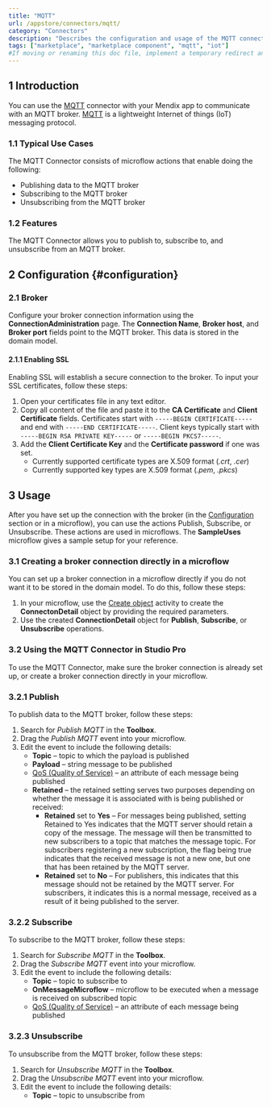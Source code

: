 ```yaml
---
title: "MQTT"
url: /appstore/connectors/mqtt/
category: "Connectors"
description: "Describes the configuration and usage of the MQTT connector, which is available in the Mendix Marketplace."
tags: ["marketplace", "marketplace component", "mqtt", "iot"]
#If moving or renaming this doc file, implement a temporary redirect and let the respective team know they should update the URL in the product. See Mapping to Products for more details. 
---
```


## 1 Introduction

You can use the [MQTT](https://marketplace.mendix.com/link/component/119508) connector with your Mendix app to communicate with an MQTT broker. [MQTT](https://mqtt.org/) is a lightweight Internet of things (IoT) messaging protocol. 

### 1.1 Typical Use Cases

The MQTT Connector consists of microflow actions that enable doing the following:

* Publishing data to the MQTT broker
* Subscribing to the MQTT broker 
* Unsubscribing from the MQTT broker

### 1.2 Features

The MQTT Connector allows you to publish to, subscribe to, and unsubscribe from an MQTT broker.

## 2 Configuration {#configuration}

### 2.1 Broker 

Configure your broker connection information using the **ConnectionAdministration** page. The **Connection Name**, **Broker host**, and **Broker port** fields point to the MQTT broker. This data is stored in the domain model.

#### 2.1.1 Enabling SSL

Enabling SSL will establish a secure connection to the broker. To input your SSL certificates, follow these steps:

1. Open your certificates file in any text editor. 
2. Copy all content of the file and paste it to the **CA Certificate** and **Client Certificate** fields. Certificates start with `-----BEGIN CERTIFICATE-----` and end with `-----END CERTIFICATE-----`. Client keys typically start with `-----BEGIN RSA PRIVATE KEY-----` or `-----BEGIN PKCS7-----`.
3. Add the **Client Certificate Key** and the **Certificate password** if one was set.
    * Currently supported certificate types are X.509 format (*.crt*, *.cer*)
    * Currently supported key types are X.509 format (*.pem*, *.pkcs*)

## 3 Usage

After you have set up the connection with the broker (in the [Configuration](#configuration) section or in a microflow), you can use the actions Publish, Subscribe, or Unsubscribe. These actions are used in microflows. The **SampleUses** microflow gives a sample setup for your reference.

### 3.1 Creating a broker connection directly in a microflow

You can set up a broker connection in a microflow directly if you do not want it to be stored in the domain model. To do this, follow these steps:

1. In your microflow, use the [Create object](/refguide/create-object) activity to create the **ConnectonDetail** object by providing the required parameters.
2. Use the created **ConnectionDetail** object for **Publish**, **Subscribe**, or **Unsubscribe** operations.

### 3.2 Using the MQTT Connector in Studio Pro

To use the MQTT Connector, make sure the broker connection is already set up, or create a broker connection directly in your microflow.

### 3.2.1 Publish

To publish data to the MQTT broker, follow these steps:

1. Search for *Publish MQTT* in the **Toolbox**.
2. Drag the *Publish MQTT* event into your microflow.
3. Edit the event to include the following details:
    * **Topic** – topic to which the payload is published
    * **Payload** – string message to be published
    * [QoS (Quality of Service)](https://www.eclipse.org/paho/files/mqttdoc/MQTTClient/html/qos.html) – an attribute of each message being published
    * **Retained** – the retained setting serves two purposes depending on whether the message it is associated with is being published or received:
        * **Retained** set to **Yes** – For messages being published, setting Retained to Yes indicates that the MQTT server should retain a copy of the message. The message will then be transmitted to new subscribers to a topic that matches the message topic. For subscribers registering a new subscription, the flag being true indicates that the received message is not a new one, but one that has been retained by the MQTT server.
        * **Retained** set to **No** – For publishers, this indicates that this message should not be retained by the MQTT server. For subscribers, it indicates this is a normal message, received as a result of it being published to the server.

### 3.2.2 Subscribe

To subscribe to the MQTT broker, follow these steps:

1. Search for *Subscribe MQTT* in the **Toolbox**.
2. Drag the *Subscribe MQTT* event into your microflow.
3. Edit the event to include the following details:
    * **Topic** – topic to subscribe to
    * **OnMessageMicroflow** – microflow to be executed when a message is received on subscribed topic
    * [QoS (Quality of Service)](https://www.eclipse.org/paho/files/mqttdoc/MQTTClient/html/qos.html) – an attribute of each message being published

### 3.2.3 Unsubscribe

To unsubscribe from the MQTT broker, follow these steps:

1. Search for *Unsubscribe MQTT* in the **Toolbox**.
2. Drag the *Unsubscribe MQTT* event into your microflow.
3. Edit the event to include the following details:
    * **Topic** – topic to unsubscribe from

